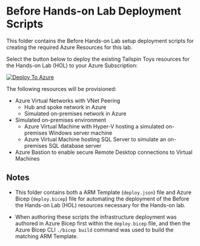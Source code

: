 # Before Hands-on Lab Deployment Scripts

This folder contains the Before Hands-on Lab setup deployment scripts for creating the required Azure Resources for this lab.

Select the button below to deploy the existing Tailspin Toys resources for the Hands-on Lab (HOL) to your Azure Subscription:

[![Deploy To Azure](../../images/deploytoazure.svg)](https://portal.azure.com/#create/Microsoft.Template/uri/https%3A%2F%2Fraw.githubusercontent.com%2Fvraposo%2FTechExcel-Securely-migrate-Windows-Server-and-SQL-Server-workloads-to-Azure%2Fmain%2FHands-on%2520lab%2Fresources%2Fdeployment%2Fdeploy.json)

The following resources will be provisioned:

- Azure Virtual Networks with VNet Peering
    - Hub and spoke network in Azure
    - Simulated on-premises network in Azure
- Simulated on-premises environment
    - Azure Virtual Machine with Hyper-V hosting a simulated on-premises Windows server machine
    - Azure Virtual Machine hosting SQL Server to simulate an on-premises SQL database server
- Azure Bastion to enable secure Remote Desktop connections to Virtual Machines

## Notes

- This folder contains both a ARM Template (`deploy.json`) file and Azure Bicep (`deploy.bicep`) file for automating the deployment of the Before the Hands-on Lab (HOL) resources necessary for the Hands-on lab.

- When authoring these scripts the infrastructure deployment was authored in Azure Bicep first within the `deploy.bicep` file, and then the Azure Bicep CLI `./bicep build` command was used to build the matching ARM Template.

